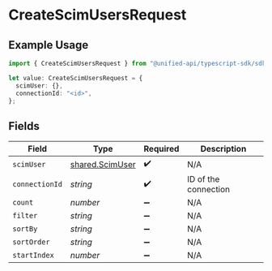 # CreateScimUsersRequest

## Example Usage

```typescript
import { CreateScimUsersRequest } from "@unified-api/typescript-sdk/sdk/models/operations";

let value: CreateScimUsersRequest = {
  scimUser: {},
  connectionId: "<id>",
};
```

## Fields

| Field                                                     | Type                                                      | Required                                                  | Description                                               |
| --------------------------------------------------------- | --------------------------------------------------------- | --------------------------------------------------------- | --------------------------------------------------------- |
| `scimUser`                                                | [shared.ScimUser](../../../sdk/models/shared/scimuser.md) | :heavy_check_mark:                                        | N/A                                                       |
| `connectionId`                                            | *string*                                                  | :heavy_check_mark:                                        | ID of the connection                                      |
| `count`                                                   | *number*                                                  | :heavy_minus_sign:                                        | N/A                                                       |
| `filter`                                                  | *string*                                                  | :heavy_minus_sign:                                        | N/A                                                       |
| `sortBy`                                                  | *string*                                                  | :heavy_minus_sign:                                        | N/A                                                       |
| `sortOrder`                                               | *string*                                                  | :heavy_minus_sign:                                        | N/A                                                       |
| `startIndex`                                              | *number*                                                  | :heavy_minus_sign:                                        | N/A                                                       |